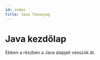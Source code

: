 ```yaml
---
id: index
title: Java Tananyag
---
```


# Java kezdőlap

Ebben a részben a Java alapjait vesszük át.



